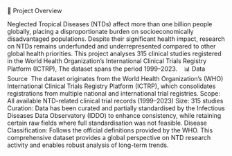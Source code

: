 📌 Project Overview

Neglected Tropical Diseases (NTDs) affect more than one billion people globally, placing a disproportionate burden on socioeconomically disadvantaged populations. Despite their significant health impact, research on NTDs remains underfunded and underrepresented compared to other global health priorities.
This project analyses 315 clinical studies registered in the World Health Organization’s International Clinical Trials Registry Platform (ICTRP), 
The dataset spans the period 1999–2023.
﻿
﻿
﻿
📊 Data Source
﻿
The dataset originates from the World Health Organization’s (WHO) International Clinical Trials Registry Platform (ICTRP), which consolidates registrations from multiple national and international trial registries.
Scope: All available NTD-related clinical trial records (1999–2023)
Size: 315 studies
Curation: Data has been curated and partially standardised by the Infectious Diseases Data Observatory (IDDO) to enhance consistency, while retaining certain raw fields where full standardisation was not feasible.
Disease Classification: Follows the official definitions provided by the WHO.
This comprehensive dataset provides a global perspective on NTD research activity and enables robust analysis of long-term trends.

